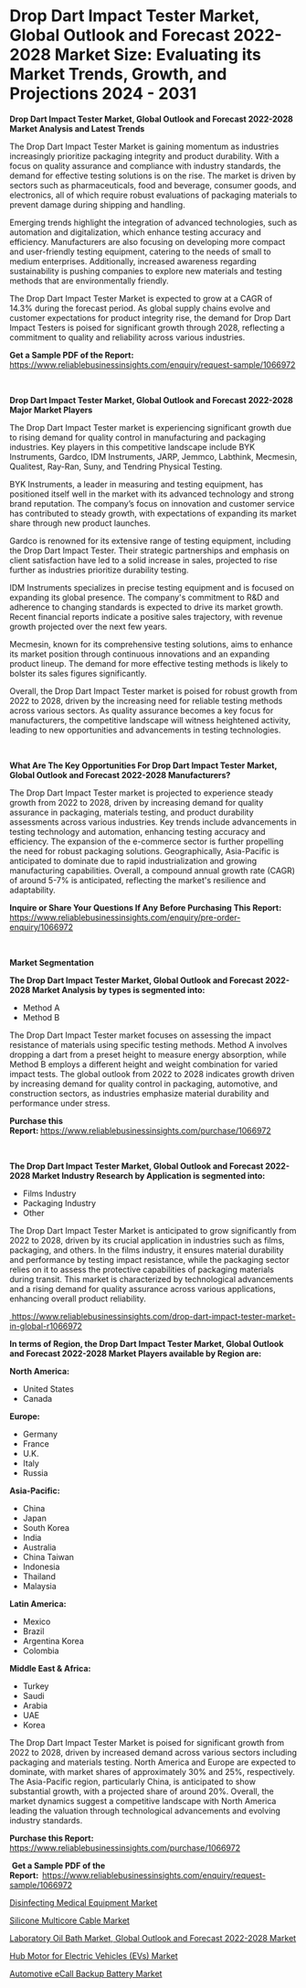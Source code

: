 <p><h1>Drop Dart Impact Tester Market, Global Outlook and Forecast 2022-2028 Market Size: Evaluating its Market Trends, Growth, and Projections 2024 - 2031</h1></p><p><strong>Drop Dart Impact Tester Market, Global Outlook and Forecast 2022-2028 Market Analysis and Latest Trends</strong></p>
<p><p>The Drop Dart Impact Tester Market is gaining momentum as industries increasingly prioritize packaging integrity and product durability. With a focus on quality assurance and compliance with industry standards, the demand for effective testing solutions is on the rise. The market is driven by sectors such as pharmaceuticals, food and beverage, consumer goods, and electronics, all of which require robust evaluations of packaging materials to prevent damage during shipping and handling.</p><p>Emerging trends highlight the integration of advanced technologies, such as automation and digitalization, which enhance testing accuracy and efficiency. Manufacturers are also focusing on developing more compact and user-friendly testing equipment, catering to the needs of small to medium enterprises. Additionally, increased awareness regarding sustainability is pushing companies to explore new materials and testing methods that are environmentally friendly.</p><p>The Drop Dart Impact Tester Market is expected to grow at a CAGR of 14.3% during the forecast period. As global supply chains evolve and customer expectations for product integrity rise, the demand for Drop Dart Impact Testers is poised for significant growth through 2028, reflecting a commitment to quality and reliability across various industries.</p></p>
<p><strong>Get a Sample PDF of the Report:&nbsp;</strong> <a href="https://www.reliablebusinessinsights.com/enquiry/request-sample/1066972">https://www.reliablebusinessinsights.com/enquiry/request-sample/1066972</a></p>
<p>&nbsp;</p>
<p><strong>Drop Dart Impact Tester Market, Global Outlook and Forecast 2022-2028 Major Market Players</strong></p>
<p><p>The Drop Dart Impact Tester market is experiencing significant growth due to rising demand for quality control in manufacturing and packaging industries. Key players in this competitive landscape include BYK Instruments, Gardco, IDM Instruments, JARP, Jemmco, Labthink, Mecmesin, Qualitest, Ray-Ran, Suny, and Tendring Physical Testing.</p><p>BYK Instruments, a leader in measuring and testing equipment, has positioned itself well in the market with its advanced technology and strong brand reputation. The company’s focus on innovation and customer service has contributed to steady growth, with expectations of expanding its market share through new product launches.</p><p>Gardco is renowned for its extensive range of testing equipment, including the Drop Dart Impact Tester. Their strategic partnerships and emphasis on client satisfaction have led to a solid increase in sales, projected to rise further as industries prioritize durability testing.</p><p>IDM Instruments specializes in precise testing equipment and is focused on expanding its global presence. The company's commitment to R&D and adherence to changing standards is expected to drive its market growth. Recent financial reports indicate a positive sales trajectory, with revenue growth projected over the next few years.</p><p>Mecmesin, known for its comprehensive testing solutions, aims to enhance its market position through continuous innovations and an expanding product lineup. The demand for more effective testing methods is likely to bolster its sales figures significantly.</p><p>Overall, the Drop Dart Impact Tester market is poised for robust growth from 2022 to 2028, driven by the increasing need for reliable testing methods across various sectors. As quality assurance becomes a key focus for manufacturers, the competitive landscape will witness heightened activity, leading to new opportunities and advancements in testing technologies.</p></p>
<p>&nbsp;</p>
<p><strong>What Are The Key Opportunities For Drop Dart Impact Tester Market, Global Outlook and Forecast 2022-2028 Manufacturers?</strong></p>
<p><p>The Drop Dart Impact Tester market is projected to experience steady growth from 2022 to 2028, driven by increasing demand for quality assurance in packaging, materials testing, and product durability assessments across various industries. Key trends include advancements in testing technology and automation, enhancing testing accuracy and efficiency. The expansion of the e-commerce sector is further propelling the need for robust packaging solutions. Geographically, Asia-Pacific is anticipated to dominate due to rapid industrialization and growing manufacturing capabilities. Overall, a compound annual growth rate (CAGR) of around 5-7% is anticipated, reflecting the market's resilience and adaptability.</p></p>
<p><strong>Inquire or Share Your Questions If Any Before Purchasing This Report:</strong> <a href="https://www.reliablebusinessinsights.com/enquiry/pre-order-enquiry/1066972">https://www.reliablebusinessinsights.com/enquiry/pre-order-enquiry/1066972</a></p>
<p>&nbsp;</p>
<p><strong>Market Segmentation</strong></p>
<p><strong>The Drop Dart Impact Tester Market, Global Outlook and Forecast 2022-2028 Market Analysis by types is segmented into:</strong></p>
<p><ul><li>Method A</li><li>Method B</li></ul></p>
<p><p>The Drop Dart Impact Tester market focuses on assessing the impact resistance of materials using specific testing methods. Method A involves dropping a dart from a preset height to measure energy absorption, while Method B employs a different height and weight combination for varied impact tests. The global outlook from 2022 to 2028 indicates growth driven by increasing demand for quality control in packaging, automotive, and construction sectors, as industries emphasize material durability and performance under stress.</p></p>
<p><strong>Purchase this Report:&nbsp;</strong><a href="https://www.reliablebusinessinsights.com/purchase/1066972">https://www.reliablebusinessinsights.com/purchase/1066972</a></p>
<p>&nbsp;</p>
<p><strong>The Drop Dart Impact Tester Market, Global Outlook and Forecast 2022-2028 Market Industry Research by Application is segmented into:</strong></p>
<p><ul><li>Films Industry</li><li>Packaging Industry</li><li>Other</li></ul></p>
<p><p>The Drop Dart Impact Tester Market is anticipated to grow significantly from 2022 to 2028, driven by its crucial application in industries such as films, packaging, and others. In the films industry, it ensures material durability and performance by testing impact resistance, while the packaging sector relies on it to assess the protective capabilities of packaging materials during transit. This market is characterized by technological advancements and a rising demand for quality assurance across various applications, enhancing overall product reliability.</p></p>
<p><a href="https://www.reliablebusinessinsights.com/drop-dart-impact-tester-market-in-global-r1066972">&nbsp;https://www.reliablebusinessinsights.com/drop-dart-impact-tester-market-in-global-r1066972</a></p>
<p><strong>In terms of Region, the Drop Dart Impact Tester Market, Global Outlook and Forecast 2022-2028 Market Players available by Region are:</strong></p>
<p>
    <p> <strong> North America: </strong>
        <ul>
            <li>United States</li>
            <li>Canada</li>
        </ul>
        </p> 
    <p> <strong> Europe: </strong>
        <ul>
            <li>Germany</li>
            <li>France</li>
            <li>U.K.</li>
            <li>Italy</li>
            <li>Russia</li>
        </ul>
        </p> 
    <p> <strong> Asia-Pacific: </strong>
        <ul>
            <li>China</li>
            <li>Japan</li>
            <li>South Korea</li>
            <li>India</li>
            <li>Australia</li>
            <li>China Taiwan</li>
            <li>Indonesia</li>
            <li>Thailand</li>
            <li>Malaysia</li>
        </ul>
        </p> 
    <p> <strong> Latin America: </strong>
        <ul>
            <li>Mexico</li>
            <li>Brazil</li>
            <li>Argentina Korea</li>
            <li>Colombia</li>
        </ul>
        </p> 
    <p> <strong> Middle East & Africa: </strong>
        <ul>
            <li>Turkey</li>
            <li>Saudi</li>
            <li>Arabia</li>
            <li>UAE</li>
            <li>Korea</li>
        </ul>
    </p>
    </p>
<p><p>The Drop Dart Impact Tester Market is poised for significant growth from 2022 to 2028, driven by increased demand across various sectors including packaging and materials testing. North America and Europe are expected to dominate, with market shares of approximately 30% and 25%, respectively. The Asia-Pacific region, particularly China, is anticipated to show substantial growth, with a projected share of around 20%. Overall, the market dynamics suggest a competitive landscape with North America leading the valuation through technological advancements and evolving industry standards.</p></p>
<p><strong>Purchase this Report: </strong><a href="https://www.reliablebusinessinsights.com/purchase/1066972">https://www.reliablebusinessinsights.com/purchase/1066972</a></p>
<p>&nbsp;<strong>Get a Sample PDF of the Report:&nbsp;&nbsp;</strong><a href="https://www.reliablebusinessinsights.com/enquiry/request-sample/1066972">https://www.reliablebusinessinsights.com/enquiry/request-sample/1066972</a></p>
<p><strong></strong></p>
<p><p><a href="https://www.linkedin.com/pulse/mapping-disinfecting-medical-equipment-market-trends-challenges-wri4e?trackingId=WuW61Q%2BiR5GEwXUl3paAgg%3D%3D">Disinfecting Medical Equipment Market</a></p><p><a href="https://www.linkedin.com/pulse/global-silicone-multicore-cable-market-size-trends-analysis-mscke?trackingId=fPVEkgMIT42B0eqlPzV90A%3D%3D">Silicone Multicore Cable Market</a></p><p><a href="https://github.com/bmorecock/Market-Research-Report-List-5/blob/main/laboratory-oil-bath-market-global-outlook-and-forecast-2022-2028-market.md">Laboratory Oil Bath Market, Global Outlook and Forecast 2022-2028 Market</a></p><p><a href="https://medium.com/@colin.dunca43545/deep-dive-into-the-hub-motor-for-electric-vehicles-evs-market-itstrends-market-segmentation-96dfc7c8e05a">Hub Motor for Electric Vehicles (EVs) Market</a></p><p><a href="https://medium.com/@oliver.rampling568768/an-in-depth-analysis-of-the-global-automotive-ecall-backup-battery-market-scope-and-its-rapid-68170f7e000d">Automotive eCall Backup Battery Market</a></p></p>
